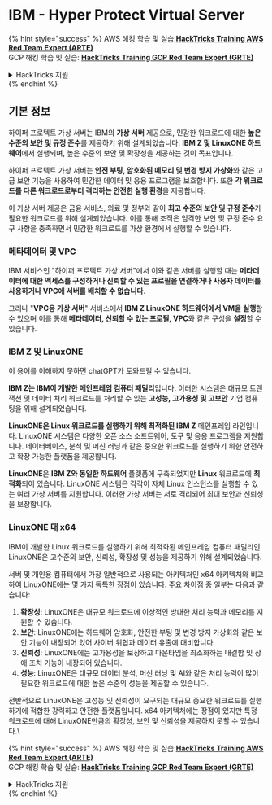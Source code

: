 # IBM - Hyper Protect Virtual Server

{% hint style="success" %}
AWS 해킹 학습 및 실습:<img src="/.gitbook/assets/image.png" alt="" data-size="line">[**HackTricks Training AWS Red Team Expert (ARTE)**](https://training.hacktricks.xyz/courses/arte)<img src="/.gitbook/assets/image.png" alt="" data-size="line">\
GCP 해킹 학습 및 실습: <img src="/.gitbook/assets/image (2).png" alt="" data-size="line">[**HackTricks Training GCP Red Team Expert (GRTE)**<img src="/.gitbook/assets/image (2).png" alt="" data-size="line">](https://training.hacktricks.xyz/courses/grte)

<details>

<summary>HackTricks 지원</summary>

* [**구독 요금제**](https://github.com/sponsors/carlospolop)를 확인하세요!
* 💬 [**Discord 그룹**](https://discord.gg/hRep4RUj7f) 또는 [**텔레그램 그룹**](https://t.me/peass)에 **가입**하거나 **트위터** 🐦 [**@hacktricks\_live**](https://twitter.com/hacktricks\_live)**를 팔로우하세요**.
* **HackTricks** 및 **HackTricks Cloud** 깃허브 저장소에 PR을 제출하여 해킹 요령을 공유하세요.

</details>
{% endhint %}

## 기본 정보

하이퍼 프로텍트 가상 서버는 IBM의 **가상 서버** 제공으로, 민감한 워크로드에 대한 **높은 수준의 보안 및 규정 준수**를 제공하기 위해 설계되었습니다. **IBM Z 및 LinuxONE 하드웨어**에서 실행되며, 높은 수준의 보안 및 확장성을 제공하는 것이 목표입니다.

하이퍼 프로텍트 가상 서버는 **안전 부팅, 암호화된 메모리 및 변경 방지 가상화**와 같은 고급 보안 기능을 사용하여 민감한 데이터 및 응용 프로그램을 보호합니다. 또한 **각 워크로드를 다른 워크로드로부터 격리하는 안전한 실행 환경**을 제공합니다.

이 가상 서버 제공은 금융 서비스, 의료 및 정부와 같이 **최고 수준의 보안 및 규정 준수**가 필요한 워크로드를 위해 설계되었습니다. 이를 통해 조직은 엄격한 보안 및 규정 준수 요구 사항을 충족하면서 민감한 워크로드를 가상 환경에서 실행할 수 있습니다.

### 메타데이터 및 VPC

IBM 서비스인 "하이퍼 프로텍트 가상 서버"에서 이와 같은 서버를 실행할 때는 **메타데이터에 대한 액세스를 구성하거나 신뢰할 수 있는 프로필을 연결하거나 사용자 데이터를 사용하거나 VPC에 서버를 배치할 수 없습니다**.

그러나 "**VPC용 가상 서버**" 서비스에서 **IBM Z LinuxONE 하드웨어에서 VM을 실행**할 수 있으며 이를 통해 **메타데이터, 신뢰할 수 있는 프로필, VPC**와 같은 구성을 **설정**할 수 있습니다.

### IBM Z 및 LinuxONE

이 용어를 이해하지 못하면 chatGPT가 도와드릴 수 있습니다.

**IBM Z는 IBM이 개발한 메인프레임 컴퓨터 패밀리**입니다. 이러한 시스템은 대규모 트랜잭션 및 데이터 처리 워크로드를 처리할 수 있는 **고성능, 고가용성 및 고보안** 기업 컴퓨팅을 위해 설계되었습니다.

**LinuxONE은 Linux 워크로드를 실행하기 위해 최적화된 IBM Z** 메인프레임 라인입니다. LinuxONE 시스템은 다양한 오픈 소스 소프트웨어, 도구 및 응용 프로그램을 지원합니다. 데이터베이스, 분석 및 머신 러닝과 같은 중요한 워크로드를 실행하기 위한 안전하고 확장 가능한 플랫폼을 제공합니다.

**LinuxONE**은 **IBM Z와 동일한 하드웨어** 플랫폼에 구축되었지만 **Linux** 워크로드에 **최적화**되어 있습니다. LinuxONE 시스템은 각각이 자체 Linux 인스턴스를 실행할 수 있는 여러 가상 서버를 지원합니다. 이러한 가상 서버는 서로 격리되어 최대 보안과 신뢰성을 보장합니다.

### LinuxONE 대 x64

IBM이 개발한 Linux 워크로드를 실행하기 위해 최적화된 메인프레임 컴퓨터 패밀리인 LinuxONE은 고수준의 보안, 신뢰성, 확장성 및 성능을 제공하기 위해 설계되었습니다.

서버 및 개인용 컴퓨터에서 가장 일반적으로 사용되는 아키텍처인 x64 아키텍처와 비교하여 LinuxONE에는 몇 가지 독특한 장점이 있습니다. 주요 차이점 중 일부는 다음과 같습니다:

1. **확장성**: LinuxONE은 대규모 워크로드에 이상적인 방대한 처리 능력과 메모리를 지원할 수 있습니다.
2. **보안**: LinuxONE에는 하드웨어 암호화, 안전한 부팅 및 변경 방지 가상화와 같은 보안 기능이 내장되어 있어 사이버 위협과 데이터 유출에 대비합니다.
3. **신뢰성**: LinuxONE에는 고가용성을 보장하고 다운타임을 최소화하는 내결함 및 장애 조치 기능이 내장되어 있습니다.
4. **성능**: LinuxONE은 대규모 데이터 분석, 머신 러닝 및 AI와 같은 처리 능력이 많이 필요한 워크로드에 대한 높은 수준의 성능을 제공할 수 있습니다.

전반적으로 LinuxONE은 고성능 및 신뢰성이 요구되는 대규모 중요한 워크로드를 실행하기에 적합한 강력하고 안전한 플랫폼입니다. x64 아키텍처에는 장점이 있지만 특정 워크로드에 대해 LinuxONE만큼의 확장성, 보안 및 신뢰성을 제공하지 못할 수 있습니다.\

{% hint style="success" %}
AWS 해킹 학습 및 실습:<img src="/.gitbook/assets/image.png" alt="" data-size="line">[**HackTricks Training AWS Red Team Expert (ARTE)**](https://training.hacktricks.xyz/courses/arte)<img src="/.gitbook/assets/image.png" alt="" data-size="line">\
GCP 해킹 학습 및 실습: <img src="/.gitbook/assets/image (2).png" alt="" data-size="line">[**HackTricks Training GCP Red Team Expert (GRTE)**<img src="/.gitbook/assets/image (2).png" alt="" data-size="line">](https://training.hacktricks.xyz/courses/grte)

<details>

<summary>HackTricks 지원</summary>

* [**구독 요금제**](https://github.com/sponsors/carlospolop)를 확인하세요!
* 💬 [**Discord 그룹**](https://discord.gg/hRep4RUj7f) 또는 [**텔레그램 그룹**](https://t.me/peass)에 **가입**하거나 **트위터** 🐦 [**@hacktricks\_live**](https://twitter.com/hacktricks\_live)**를 팔로우하세요**.
* **HackTricks** 및 **HackTricks Cloud** 깃허브 저장소에 PR을 제출하여 해킹 요령을 공유하세요.

</details>
{% endhint %}
